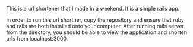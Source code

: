 This is a url shortener that I made in a weekend. It is a simple rails app.

In order to run this url shortner, copy the repository and ensure that ruby and rails are both installed onto your computer. After running rails server from the directory, you should be able to view the application and shorten urls from localhost:3000.
